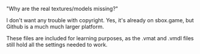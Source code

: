 "Why are the real textures/models missing?"

I don't want any trouble with copyright. Yes, it's already on sbox.game, but Github is a much much larger platform. 

These files are included for learning purposes, as the .vmat and .vmdl files still hold all the settings needed to work.
